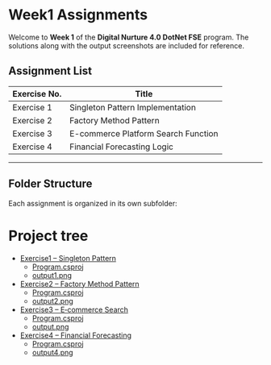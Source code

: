 # Week1 Assignments

Welcome to **Week 1** of the **Digital Nurture 4.0 DotNet FSE** program.
The solutions along with the output screenshots are included for reference.

## Assignment List

| Exercise No. | Title                                      |
|--------------|--------------------------------------------|
| Exercise 1   | Singleton Pattern Implementation           |
| Exercise 2   | Factory Method Pattern                     |
| Exercise 3   | E-commerce Platform Search Function        |
| Exercise 4   | Financial Forecasting Logic                | 
---

## Folder Structure

Each assignment is organized in its own subfolder:

# Project tree
 * [Exercise1 – Singleton Pattern](./Exercise1) <!-- Exercise 1: Singleton Pattern Implementation -->
   * [Program.csproj](./Exercise1/Program.cs)
   * [output1.png](./Exercise1/output1.png)
 * [Exercise2 – Factory Method Pattern](./Exercise2) <!-- Exercise 2: Factory Method Pattern -->
   * [Program.csproj](./Exercise2/Program.cs)
   * [output2.png](./Exercise2/output2.png)
 * [Exercise3 – E‑commerce Search](./Exercise3) <!-- Exercise 3: E-commerce Platform Search Function -->
   * [Program.csproj](./Exercise3/Program.cs)
   * [output.png](./Exercise3/output3.png)
 * [Exercise4 – Financial Forecasting](./Exercise4) <!-- Exercise 4: Financial Forecasting Logic -->
   * [Program.csproj](./Exercise4/Program.cs)
   * [output4.png](./Exercise4/output4.png)
